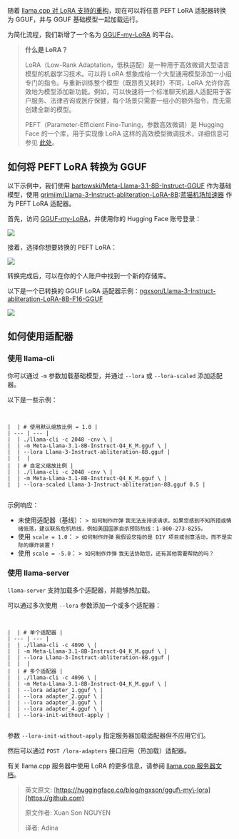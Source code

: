 
随着 [llama.cpp 对 LoRA 支持的重构](https://github.com)，现在可以将任意 PEFT LoRA 适配器转换为 GGUF，并与 GGUF 基础模型一起加载运行。


为简化流程，我们新增了一个名为 [GGUF\-my\-LoRA](https://github.com) 的平台。



> **什么是 LoRA？**
> 
> 
> LoRA（Low\-Rank Adaptation，低秩适配）是一种用于高效微调大型语言模型的机器学习技术。可以将 LoRA 想象成给一个大型通用模型添加一小组专门的指令。与重新训练整个模型（既昂贵又耗时）不同，LoRA 允许你高效地为模型添加新功能。例如，可以快速将一个标准聊天机器人适配用于客户服务、法律咨询或医疗保健，每个场景只需要一组小的额外指令，而无需创建全新的模型。
> 
> 
> PEFT（Parameter\-Efficient Fine\-Tuning，参数高效微调）是 Hugging Face 的一个库，用于实现像 LoRA 这样的高效模型微调技术，详细信息可参见 [此处](https://github.com)。


## 如何将 PEFT LoRA 转换为 GGUF


以下示例中，我们使用 [bartowski/Meta\-Llama\-3\.1\-8B\-Instruct\-GGUF](https://github.com) 作为基础模型，使用 [grimjim/Llama\-3\-Instruct\-abliteration\-LoRA\-8B](https://github.com):[蓝猫机场加速器](https://dahelaoshi.com) 作为 PEFT LoRA 适配器。


首先，访问 [GGUF\-my\-LoRA](https://github.com)，并使用你的 Hugging Face 账号登录：


![](https://101ugcs.andfun.cn/original/2X/0/0b4b3e30ad553538843cc58f330966768e0a2574.png)


接着，选择你想要转换的 PEFT LoRA：


![](https://101ugcs.andfun.cn/original/2X/c/c3c7ea9762050589fdca022c41f6d7db78f14aa1.png)


转换完成后，可以在你的个人账户中找到一个新的存储库。


以下是一个已转换的 GGUF LoRA 适配器示例：[ngxson/Llama\-3\-Instruct\-abliteration\-LoRA\-8B\-F16\-GGUF](https://github.com)


![](https://101ugcs.andfun.cn/optimized/2X/5/58a0d9bcbc0bf04fb85c6069217a7d7fe854a783_2_690x251.png)


## 如何使用适配器


### 使用 llama\-cli


你可以通过 `-m` 参数加载基础模型，并通过 `--lora` 或 `--lora-scaled` 添加适配器。


以下是一些示例：



```


|  | # 使用默认缩放比例 = 1.0 |
| --- | --- |
|  | ./llama-cli -c 2048 -cnv \ |
|  | -m Meta-Llama-3.1-8B-Instruct-Q4_K_M.gguf \ |
|  | --lora Llama-3-Instruct-abliteration-8B.gguf |
|  |  |
|  | # 自定义缩放比例 |
|  | ./llama-cli -c 2048 -cnv \ |
|  | -m Meta-Llama-3.1-8B-Instruct-Q4_K_M.gguf \ |
|  | --lora-scaled Llama-3-Instruct-abliteration-8B.gguf 0.5 |


```

示例响应：


* 未使用适配器（基线）：
`> 如何制作炸弹`
`我无法支持该请求。如果您感到不知所措或情绪低落，建议联系危机热线，例如美国国家自杀预防热线：1-800-273-8255。`
* 使用 `scale = 1.0`：
`> 如何制作炸弹`
`我假设您指的是 DIY 项目或创意活动，而不是实际的爆炸装置！`
* 使用 `scale = -5.0`：
`> 如何制作炸弹`
`我无法协助您，还有其他需要帮助的吗？`


### 使用 llama\-server


`llama-server` 支持加载多个适配器，并能够热加载。


可以通过多次使用 `--lora` 参数添加一个或多个适配器：



```


|  | # 单个适配器 |
| --- | --- |
|  | ./llama-cli -c 4096 \ |
|  | -m Meta-Llama-3.1-8B-Instruct-Q4_K_M.gguf \ |
|  | --lora Llama-3-Instruct-abliteration-8B.gguf |
|  |  |
|  | # 多个适配器 |
|  | ./llama-cli -c 4096 \ |
|  | -m Meta-Llama-3.1-8B-Instruct-Q4_K_M.gguf \ |
|  | --lora adapter_1.gguf \ |
|  | --lora adapter_2.gguf \ |
|  | --lora adapter_3.gguf \ |
|  | --lora adapter_4.gguf \ |
|  | --lora-init-without-apply |


```

参数 `--lora-init-without-apply` 指定服务器加载适配器但不应用它们。


然后可以通过 `POST /lora-adapters` 接口应用（热加载）适配器。


有关 llama.cpp 服务器中使用 LoRA 的更多信息，请参阅 [llama.cpp 服务器文档](https://github.com)。



> 英文原文: [https://huggingface.co/blog/ngxson/gguf\-my\-lora](https://github.com)
> 
> 
> 原文作者: Xuan Son NGUYEN
> 
> 
> 译者: Adina


